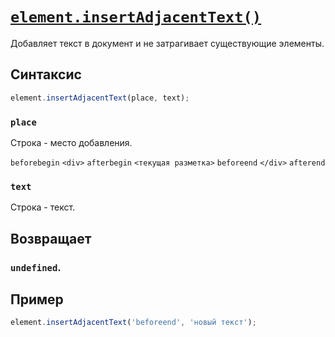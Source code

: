 # [`element.insertAdjacentText()`](../index.md)

Добавляет текст в документ и не затрагивает существующие элементы.

## Синтаксис

```js
element.insertAdjacentText(place, text);
```

### `place`

Строка - место добавления.

`beforebegin` `<div>` `afterbegin` `<текущая разметка>` `beforeend` `</div>` `afterend`

### `text`

Строка - текст.

## Возвращает

### `undefined`.

## Пример

```js
element.insertAdjacentText('beforeend', 'новый текст');
```
